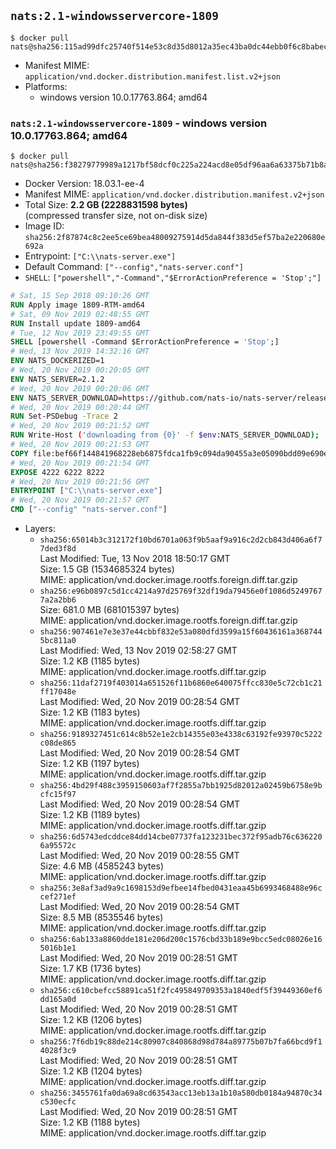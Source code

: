 ## `nats:2.1-windowsservercore-1809`

```console
$ docker pull nats@sha256:115ad99dfc25740f514e53c8d35d8012a35ec43ba0dc44ebb0f6c8babec28aea
```

-	Manifest MIME: `application/vnd.docker.distribution.manifest.list.v2+json`
-	Platforms:
	-	windows version 10.0.17763.864; amd64

### `nats:2.1-windowsservercore-1809` - windows version 10.0.17763.864; amd64

```console
$ docker pull nats@sha256:f38279779989a1217bf58dcf0c225a224acd8e05df96aa6a63375b71b8af6f83
```

-	Docker Version: 18.03.1-ee-4
-	Manifest MIME: `application/vnd.docker.distribution.manifest.v2+json`
-	Total Size: **2.2 GB (2228831598 bytes)**  
	(compressed transfer size, not on-disk size)
-	Image ID: `sha256:2f87874c8c2ee5ce69bea48009275914d5da844f383d5ef57ba2e220680e692a`
-	Entrypoint: `["C:\\nats-server.exe"]`
-	Default Command: `["--config","nats-server.conf"]`
-	`SHELL`: `["powershell","-Command","$ErrorActionPreference = 'Stop';"]`

```dockerfile
# Sat, 15 Sep 2018 09:10:26 GMT
RUN Apply image 1809-RTM-amd64
# Sat, 09 Nov 2019 02:48:55 GMT
RUN Install update 1809-amd64
# Tue, 12 Nov 2019 23:49:55 GMT
SHELL [powershell -Command $ErrorActionPreference = 'Stop';]
# Wed, 13 Nov 2019 14:32:16 GMT
ENV NATS_DOCKERIZED=1
# Wed, 20 Nov 2019 00:20:05 GMT
ENV NATS_SERVER=2.1.2
# Wed, 20 Nov 2019 00:20:06 GMT
ENV NATS_SERVER_DOWNLOAD=https://github.com/nats-io/nats-server/releases/download/v2.1.2/nats-server-v2.1.2-windows-amd64.zip
# Wed, 20 Nov 2019 00:20:44 GMT
RUN Set-PSDebug -Trace 2
# Wed, 20 Nov 2019 00:21:52 GMT
RUN Write-Host ('downloading from {0}' -f $env:NATS_SERVER_DOWNLOAD); 	[Net.ServicePointManager]::SecurityProtocol = [Net.SecurityProtocolType]::Tls12; 	Invoke-WebRequest -Uri $env:NATS_SERVER_DOWNLOAD -OutFile nats.zip; 		Write-Host 'extracting nats.zip'; 	Expand-Archive -Path 'nats.zip' -DestinationPath .; 		Write-Host 'copying binary'; 	Copy-Item nats-server-v*/nats-server.exe -Destination C:\\nats-server.exe; 		Write-Host 'cleaning up'; 	Remove-Item -Force nats.zip; 	Remove-Item -Recurse -Force nats-server-v*
# Wed, 20 Nov 2019 00:21:53 GMT
COPY file:bef66f144841968228eb6875fdca1fb9c094da90455a3e05090bdd09e690e7ea in C:\nats-server.conf 
# Wed, 20 Nov 2019 00:21:54 GMT
EXPOSE 4222 6222 8222
# Wed, 20 Nov 2019 00:21:56 GMT
ENTRYPOINT ["C:\\nats-server.exe"]
# Wed, 20 Nov 2019 00:21:57 GMT
CMD ["--config" "nats-server.conf"]
```

-	Layers:
	-	`sha256:65014b3c312172f10bd6701a063f9b5aaf9a916c2d2cb843d406a6f77ded3f8d`  
		Last Modified: Tue, 13 Nov 2018 18:50:17 GMT  
		Size: 1.5 GB (1534685324 bytes)  
		MIME: application/vnd.docker.image.rootfs.foreign.diff.tar.gzip
	-	`sha256:e96b0897c5d1cc4214a97d25769f32df19da79456e0f1086d52497677a2a2bb6`  
		Size: 681.0 MB (681015397 bytes)  
		MIME: application/vnd.docker.image.rootfs.foreign.diff.tar.gzip
	-	`sha256:907461e7e3e37e44cbbf832e53a080dfd3599a15f60436161a3687445bc811a0`  
		Last Modified: Wed, 13 Nov 2019 02:58:27 GMT  
		Size: 1.2 KB (1185 bytes)  
		MIME: application/vnd.docker.image.rootfs.diff.tar.gzip
	-	`sha256:11daf2719f403014a651526f11b6860e640075ffcc830e5c72cb1c21ff17048e`  
		Last Modified: Wed, 20 Nov 2019 00:28:54 GMT  
		Size: 1.2 KB (1183 bytes)  
		MIME: application/vnd.docker.image.rootfs.diff.tar.gzip
	-	`sha256:9189327451c614c8b52e1e2cb14355e03e4338c63192fe93970c5222c08de865`  
		Last Modified: Wed, 20 Nov 2019 00:28:54 GMT  
		Size: 1.2 KB (1197 bytes)  
		MIME: application/vnd.docker.image.rootfs.diff.tar.gzip
	-	`sha256:4bd29f488c3959150603af7f2855a7bb1925d82012a02459b6758e9bcfc15f97`  
		Last Modified: Wed, 20 Nov 2019 00:28:54 GMT  
		Size: 1.2 KB (1189 bytes)  
		MIME: application/vnd.docker.image.rootfs.diff.tar.gzip
	-	`sha256:6d5743edcddce84dd14cbe07737fa123231bec372f95adb76c6362206a95572c`  
		Last Modified: Wed, 20 Nov 2019 00:28:55 GMT  
		Size: 4.6 MB (4585243 bytes)  
		MIME: application/vnd.docker.image.rootfs.diff.tar.gzip
	-	`sha256:3e8af3ad9a9c1698153d9efbee14fbed0431eaa45b6993468488e96ccef271ef`  
		Last Modified: Wed, 20 Nov 2019 00:28:54 GMT  
		Size: 8.5 MB (8535546 bytes)  
		MIME: application/vnd.docker.image.rootfs.diff.tar.gzip
	-	`sha256:6ab133a8860dde181e206d200c1576cbd33b189e9bcc5edc08026e165016b1e1`  
		Last Modified: Wed, 20 Nov 2019 00:28:51 GMT  
		Size: 1.7 KB (1736 bytes)  
		MIME: application/vnd.docker.image.rootfs.diff.tar.gzip
	-	`sha256:c610cbefcc58891ca51f2fc495849709353a1840edf5f39449360ef6dd165a0d`  
		Last Modified: Wed, 20 Nov 2019 00:28:51 GMT  
		Size: 1.2 KB (1206 bytes)  
		MIME: application/vnd.docker.image.rootfs.diff.tar.gzip
	-	`sha256:7f6db19c88de214c80907c840868d98d784a89775b07b7fa66bcd9f14028f3c9`  
		Last Modified: Wed, 20 Nov 2019 00:28:51 GMT  
		Size: 1.2 KB (1204 bytes)  
		MIME: application/vnd.docker.image.rootfs.diff.tar.gzip
	-	`sha256:3455761fa0da69a8cd63543acc13eb13a1b10a580db0184a94870c34c530ecfc`  
		Last Modified: Wed, 20 Nov 2019 00:28:51 GMT  
		Size: 1.2 KB (1188 bytes)  
		MIME: application/vnd.docker.image.rootfs.diff.tar.gzip
